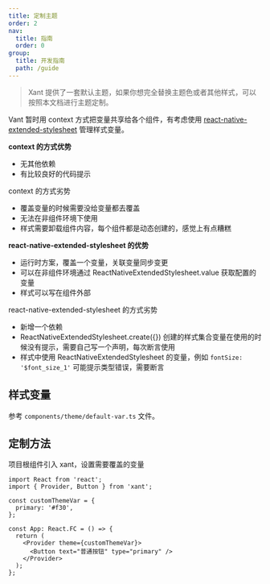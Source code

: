 ```yaml
---
title: 定制主题
order: 2
nav:
  title: 指南
  order: 0
group:
  title: 开发指南
  path: /guide
---
```


> Xant 提供了一套默认主题，如果你想完全替换主题色或者其他样式，可以按照本文档进行主题定制。

Vant 暂时用 context 方式把变量共享给各个组件，有考虑使用 [react-native-extended-stylesheet](https://github.com/vitalets/react-native-extended-stylesheet) 管理样式变量。

**context 的方式优势**

- 无其他依赖
- 有比较良好的代码提示

context 的方式劣势

- 覆盖变量的时候需要没给变量都去覆盖
- 无法在非组件环境下使用
- 样式需要卸载组件内容，每个组件都是动态创建的，感觉上有点糟糕

**react-native-extended-stylesheet 的优势**

- 运行时方案，覆盖一个变量，关联变量同步变更
- 可以在非组件环境通过 ReactNativeExtendedStylesheet.value 获取配置的变量
- 样式可以写在组件外部

react-native-extended-stylesheet 的方式劣势

- 新增一个依赖
- ReactNativeExtendedStylesheet.create({}) 创建的样式集合变量在使用的时候没有提示，需要自己写一个声明，每次断言使用
- 样式中使用 ReactNativeExtendedStylesheet 的变量，例如 `fontSize: '$font_size_1'` 可能提示类型错误，需要断言

## 样式变量

参考 `components/theme/default-var.ts` 文件。

## 定制方法

项目根组件引入 xant，设置需要覆盖的变量

```tsx | pure
import React from 'react';
import { Provider, Button } from 'xant';

const customThemeVar = {
  primary: '#f30',
};

const App: React.FC = () => {
  return (
    <Provider theme={customThemeVar}>
      <Button text="普通按钮" type="primary" />
    </Provider>
  );
};
```
